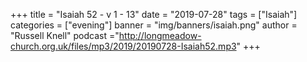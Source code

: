 +++
title = "Isaiah 52 - v 1 - 13"
date = "2019-07-28"
tags = ["Isaiah"]
categories = ["evening"]
banner = "img/banners/isaiah.png"
author = "Russell Knell"
podcast ="http://longmeadow-church.org.uk/files/mp3/2019/20190728-Isaiah52.mp3"
+++
